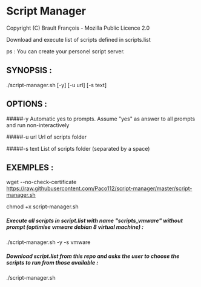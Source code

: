 # Script Manager

Copyright (C) Brault François - Mozilla Public Licence 2.0

Download and execute list of scripts defined in scripts.list

ps : You can create your personel script server.

## SYNOPSIS :

./script-manager.sh [-y] [-u url] [-s text]

## OPTIONS :

#####-y 
Automatic yes to prompts. Assume "yes" as answer to all prompts and run non-interactively

#####-u url
Url of scripts folder
 
#####-s text 
List of scripts folder (separated by a space)

## EXEMPLES :

wget --no-check-certificate https://raw.githubusercontent.com/Paco112/script-manager/master/script-manager.sh

chmod +x script-manager.sh

##### Execute all scripts in script.list with name "scripts_vmware" without prompt (optimise vmware debian 8 virtual machine) :
./script-manager.sh -y -s vmware

##### Download script.list from this repo and asks the user to choose the scripts to run from those available :
./script-manager.sh

